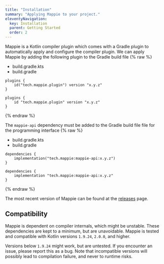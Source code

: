 ```yaml
---
title: "Installation"
summary: "Applying Mappie to your project."
eleventyNavigation:
  key: Installation
  parent: Getting Started
  order: 2
---
```


Mappie is a Kotlin compiler plugin which comes with a Gradle plugin to automatically apply and configure the compiler 
plugin. We can apply Mappie by adding the following plugin to the Gradle build file
{% raw %}
<div class="nav-container">
    <ul class="nav">
        <li class="active"><a data-id="kotlin">build.gradle.kts</a></li>
        <li><a data-id="groovy">build.gradle</a></li>
    </ul>
    <div class="tab-content">
        <div class="tab-pane active" data-id="kotlin">
            <pre><code class="language-kotlin">plugins {
    id("tech.mappie.plugin") version "x.y.z"
}</code></pre>
        </div>
        <div class="tab-pane" data-id="groovy">
            <pre><code class="language-groovy">plugins {
    id "tech.mappie.plugin" version "x.y.z"
}</code></pre>
        </div>
    </div>
    </div>
{% endraw %}

The `mappie-api` dependency must be added to the Gradle build file file for the programming interface
{% raw %}
<div class="nav-container">
    <ul class="nav">
        <li class="active"><a data-id="kotlin">build.gradle.kts</a></li>
        <li><a data-id="groovy">build.gradle</a></li>
    </ul>
    <div class="tab-content">
        <div class="tab-pane active" data-id="kotlin">
            <pre><code class="language-kotlin">dependencies {
    implementation("tech.mappie:mappie-api:x.y.z")
}</code></pre>
        </div>
        <div class="tab-pane" data-id="groovy">
            <pre><code class="language-groovy">dependencies {
    implementation "tech.mappie:mappie-api:x.y.z"
}</code></pre>
        </div>
    </div>
    </div>
{% endraw %}

The most recent version of Mappie can be found at the [releases](https://github.com/Mr-Mappie/mappie/releases) page.

## Compatibility

Mappie is dependent on compiler internals, which might be unstable. These dependencies are kept to a minimum,
but are unavoidable. Mappie is tested and compatible with Kotlin versions `1.9.24`, `2.0.0`, and higher.

Versions below `1.9.24` might work, but are untested. If you encounter an issue, please report this as a bug. 
Note that incompatible versions will possibly lead to compilation failure, and never to runtime risks.

